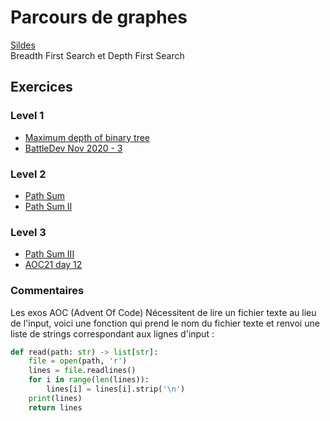 # Parcours de graphes
[Sildes]()</br>
Breadth First Search et Depth First Search
## Exercices
### Level 1
- [Maximum depth of binary tree](https://leetcode.com/problems/maximum-depth-of-binary-tree/)
- [BattleDev Nov 2020 - 3](https://www.isograd-testingservices.com/FR/solutions-challenges-de-code?cts_id=70#)
### Level 2
- [Path Sum](https://leetcode.com/problems/path-sum/)
- [Path Sum II](https://leetcode.com/problems/path-sum-ii/)
### Level 3
- [Path Sum III](https://leetcode.com/problems/path-sum-iii/)
- [AOC21 day 12](https://adventofcode.com/2021/day/12)
### Commentaires
Les exos AOC (Advent Of Code) Nécessitent de lire un fichier texte au lieu de l'input, voici une fonction qui prend le nom du fichier texte et renvoi une liste de strings correspondant aux lignes d'input :
```python
def read(path: str) -> list[str]:
    file = open(path, 'r')
    lines = file.readlines()
    for i in range(len(lines)):
        lines[i] = lines[i].strip('\n')
    print(lines)
    return lines
```